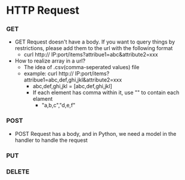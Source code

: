# HTTP Request
### GET
* GET Request doesn't have a body. If you want to query things by restrictions, please add them to the url with the following format
    * curl http:// IP:port/items?attribue1=abc&attribute2=xxx
* How to realize array in a url?
    * The idea of .csv(comma-seperated values) file
    * example: curl http:// IP:port/items?attribue1=abc,def,ghi,jkl&attribute2=xxx
        * abc,def,ghi,jkl = [abc,def,ghi,jkl]
        * If each element has comma within it, use "" to contain each elament
            * "a,b,c","d,e,f"
### POST
* POST Request has a body, and in Python, we need a model in the handler to handle the request
### PUT
### DELETE